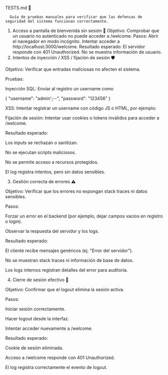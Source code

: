 TESTS.md 🧪

      Guía de pruebas manuales para verificar que las defensas de seguridad del sistema funcionan correctamente.

1. Acceso a pantalla de bienvenida sin sesión 🚫
   Objetivo: Comprobar que un usuario no autenticado no puede acceder a /welcome.
   Pasos:
      Abrir el navegador en modo incógnito.
      Intentar acceder a http://localhost:3000/welcome.
   Resultado esperado:
      El servidor responde con 401 Unauthorized.
      No se muestra información de usuario.
2. Intentos de inyección / XSS / fijación de sesión 🛡️

Objetivo: Verificar que entradas maliciosas no afecten el sistema.

Pruebas:

Inyección SQL: Enviar al registro un username como

{ "username": "admin';--", "password": "123456" }

XSS: Intentar registrar un username con código JS o HTML, por ejemplo:

<script>alert('XSS')</script>

Fijación de sesión: Intentar usar cookies o tokens inválidos para acceder a /welcome.

Resultado esperado:

Los inputs se rechazan o sanitizan.

No se ejecutan scripts maliciosos.

No se permite acceso a recursos protegidos.

El log registra intentos, pero sin datos sensibles.

3. Gestión correcta de errores ⚠️

Objetivo: Verificar que los errores no expongan stack traces ni datos sensibles.

Pasos:

Forzar un error en el backend (por ejemplo, dejar campos vacíos en registro o login).

Observar la respuesta del servidor y los logs.

Resultado esperado:

El cliente recibe mensajes genéricos (ej. "Error del servidor").

No se muestran stack traces ni información de base de datos.

Los logs internos registran detalles del error para auditoría.

4. Cierre de sesión efectivo 🔑

Objetivo: Confirmar que el logout elimina la sesión activa.

Pasos:

Iniciar sesión correctamente.

Hacer logout desde la interfaz.

Intentar acceder nuevamente a /welcome.

Resultado esperado:

Cookie de sesión eliminada.

Acceso a /welcome responde con 401 Unauthorized.

El log registra correctamente el evento de logout.
